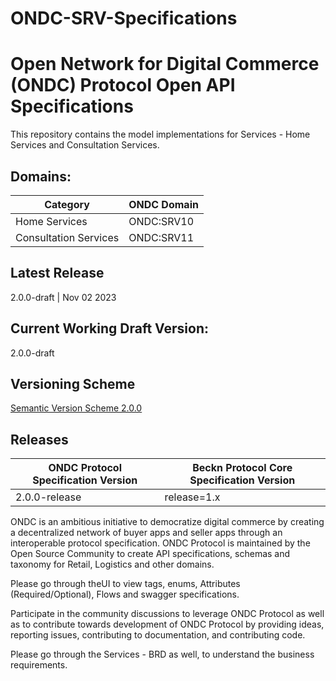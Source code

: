 # ONDC-SRV-Specifications

# Open Network for Digital Commerce (ONDC) Protocol Open API Specifications

This repository contains the model implementations for Services - Home Services and Consultation Services.

## Domains:
| Category                    | ONDC Domain|
| ----------------------------|------------|
| Home Services               | ONDC:SRV10 |
| Consultation Services       | ONDC:SRV11 |

## Latest Release
2.0.0-draft | Nov 02 2023

## Current Working Draft Version: 
2.0.0-draft

## Versioning Scheme
[Semantic Version Scheme 2.0.0](https://semver.org/)

## Releases

| ONDC Protocol Specification Version | Beckn Protocol Core Specification Version      |
|-------------------------------------|------------------------------------------------|
| 2.0.0-release                        | release=1.x                                   |

ONDC is an ambitious initiative to democratize digital commerce by creating a decentralized network of buyer apps and seller apps through an interoperable protocol specification. 
ONDC Protocol is maintained by the Open Source Community to create API specifications, schemas and taxonomy for Retail, Logistics and other domains.

Please go through theUI to view tags, enums, Attributes (Required/Optional), Flows and swagger specifications.

Participate in the community discussions to leverage ONDC Protocol as well as to contribute towards development of ONDC Protocol by providing ideas, reporting issues, contributing to documentation, and contributing code.

Please go through the Services - BRD as well, to understand the business requirements.